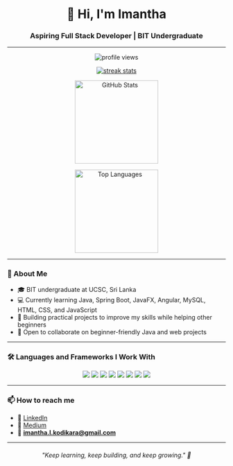 <h1 align="center">👋 Hi, I'm Imantha</h1>
<h3 align="center">Aspiring Full Stack Developer | BIT Undergraduate</h3>

---

<p align="center">
  <img src="https://komarev.com/ghpvc/?username=Imantha-Kodikara&label=Profile%20views&color=0e75b6&style=flat" alt="profile views" />
</p>

<p align="center">
  <a href="https://github.com/Imantha-Kodikara">
    <img src="https://github-readme-streak-stats.herokuapp.com/?user=Imantha-Kodikara&theme=algolia" alt="streak stats" />
  </a>
</p>

<p align="center">
  <img src="https://github-readme-stats.vercel.app/api?username=Imantha-Kodikara&show_icons=true&theme=algolia" alt="GitHub Stats" height="192px" />
</p>

<p align="center">
  <img src="https://github-readme-stats.vercel.app/api/top-langs/?username=Imantha-Kodikara&layout=compact&theme=algolia" alt="Top Languages" height="192px" />
</p>

---

### 🌱 About Me

- 🎓 BIT undergraduate at UCSC, Sri Lanka
- 💻 Currently learning Java, Spring Boot, JavaFX, Angular, MySQL, HTML, CSS, and JavaScript
- 🚀 Building practical projects to improve my skills while helping other beginners
- 🤝 Open to collaborate on beginner-friendly Java and web projects

---

### 🛠️ Languages and Frameworks I Work With

<p align="center">
  <img src="https://img.shields.io/badge/Java-ED8B00?style=for-the-badge&logo=java&logoColor=white" />
  <img src="https://img.shields.io/badge/JavaFX-007396?style=for-the-badge&logo=java&logoColor=white" />
  <img src="https://img.shields.io/badge/SpringBoot-6DB33F?style=for-the-badge&logo=springboot&logoColor=white" />
  <img src="https://img.shields.io/badge/MySQL-4479A1?style=for-the-badge&logo=mysql&logoColor=white" />
  <img src="https://img.shields.io/badge/HTML5-E34F26?style=for-the-badge&logo=html5&logoColor=white" />
  <img src="https://img.shields.io/badge/CSS3-1572B6?style=for-the-badge&logo=css3&logoColor=white" />
  <img src="https://img.shields.io/badge/JavaScript-F7DF1E?style=for-the-badge&logo=javascript&logoColor=black" />
  <img src="https://img.shields.io/badge/Angular-DD0031?style=for-the-badge&logo=angular&logoColor=white" />
</p>

---

### 📫 How to reach me

- 💼 [LinkedIn](https://www.linkedin.com/in/imantha-kodikara/)
- 💼 [Medium](https://medium.com/@imantha.l.kodikara)
- 📧 **[imantha.l.kodikara@gmail.com](mailto:imantha.yourmail@gmail.com)**

---

<h6 align="center">"Keep learning, keep building, and keep growing." 🌱</h6>
